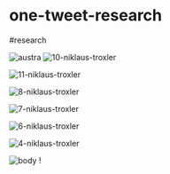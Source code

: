 # one-tweet-research

#research 

 ![austra](austra.jpg "austra")
 ![10-niklaus-troxler](10-niklaus-troxler.jpg "10-niklaus-troxler")
 
 ![11-niklaus-troxler](11-niklaus-troxler.jpg "11-niklaus-troxler")
 
 ![8-niklaus-troxler](8-niklaus-troxler.jpg "8-niklaus-troxler")
 
 ![7-niklaus-troxler](7-niklaus-troxler.jpg "7-niklaus-troxler")
 
 ![6-niklaus-troxler](6-niklaus-troxler.jpg "6-niklaus-troxler")
 
 ![4-niklaus-troxler](4-niklaus-troxler.jpg "4-niklaus-troxler")
 
 ![body](body.jpg "body")
 !
